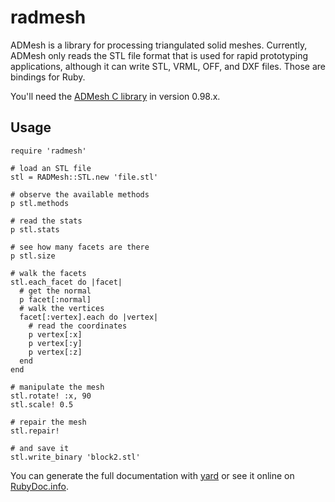 radmesh
=======

ADMesh is a library for processing triangulated solid meshes.
Currently, ADMesh only reads the STL file format that is used
for rapid prototyping applications, although it can write STL,
VRML, OFF, and DXF files. Those are bindings for Ruby.

You'll need the [ADMesh C library](https://github.com/admesh/admesh/releases)
in version 0.98.x.

Usage
-----

    require 'radmesh'
    
    # load an STL file
    stl = RADMesh::STL.new 'file.stl'
    
    # observe the available methods
    p stl.methods
    
    # read the stats
    p stl.stats
    
    # see how many facets are there
    p stl.size
    
    # walk the facets
    stl.each_facet do |facet|
      # get the normal
      p facet[:normal]
      # walk the vertices
      facet[:vertex].each do |vertex|
        # read the coordinates
        p vertex[:x]
        p vertex[:y]
        p vertex[:z]
      end
    end
    
    # manipulate the mesh
    stl.rotate! :x, 90
    stl.scale! 0.5
    
    # repair the mesh
    stl.repair!
    
    # and save it
    stl.write_binary 'block2.stl'

You can generate the full documentation with [yard](http://yardoc.org/)
or see it online on [RubyDoc.info](http://www.rubydoc.info/gems/radmesh/RADMesh/STL).
